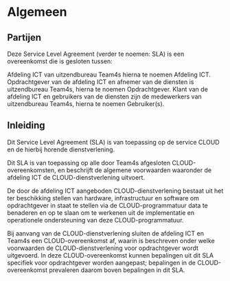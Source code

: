 # Algemeen

## Partijen

Deze Service Level Agreement (verder te noemen: SLA) is een overeenkomst die is gesloten tussen:

Afdeling ICT van uitzendbureau Team4s hierna te noemen Afdeling ICT.
Opdrachtgever van de afdeling ICT en afnemer van de diensten is uitzendbureau Team4s, hierna te noemen Opdrachtgever.
Klant van de afdeling ICT en gebruikers van de diensten zijn de medewerkers van uitzendbureau Team4s, hierna te noemen Gebruiker(s).

## Inleiding

Dit Service Level Agreement (SLA) is van toepassing op de service CLOUD en de hierbij horende dienstverlening.

Dit SLA is van toepassing op alle door Team4s afgesloten CLOUD-overeenkomsten, en beschrijft de algemene voorwaarden waaronder de afdeling ICT de CLOUD-dienstverlening uitvoert.

De door de afdeling ICT aangeboden CLOUD-dienstverlening bestaat uit het ter beschikking stellen van hardware, infrastructuur en software om opdrachtgever in staat te stellen via de CLOUD-programmatuur data te benaderen en op te slaan om te werkenen uit de implementatie en operationele ondersteuning van deze CLOUD-programmatuur.

Bij aanvang van de CLOUD-dienstverlening sluiten de afdeling ICT en Team4s een CLOUD-overeenkomst af, waarin is beschreven onder welke voorwaarden de CLOUD-dienstverlening voor opdrachtgever wordt uitgevoerd. In deze CLOUD-overeenkomst kunnen bepalingen uit dit SLA specifiek voor opdrachtgever worden aangepast; bepalingen in de CLOUD-overeenkomst prevaleren daarom boven bepalingen in dit SLA.